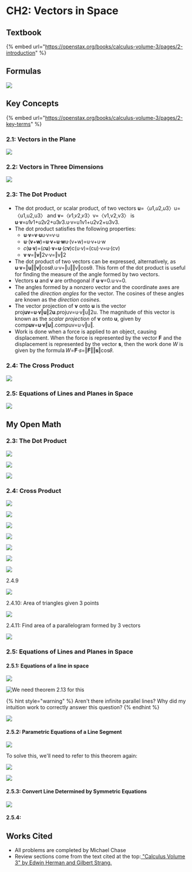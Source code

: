 # CH2: Vectors in Space

## Textbook

{% embed url="https://openstax.org/books/calculus-volume-3/pages/2-introduction" %}

## Formulas

![](<../../.gitbook/assets/image (479).png>)

## Key Concepts

{% embed url="https://openstax.org/books/calculus-volume-3/pages/2-key-terms" %}

### 2.1: Vectors in the Plane

![](<../../.gitbook/assets/image (485).png>)

### 2.2: Vectors in Three Dimensions

![](<../../.gitbook/assets/image (484).png>)

### 2.3: The Dot Product

* The dot product, or scalar product, of two vectors 𝐮=〈𝑢1,𝑢2,𝑢3〉u=〈u1,u2,u3〉 and 𝐯=〈𝑣1,𝑣2,𝑣3〉v=〈v1,v2,v3〉 is 𝐮·𝐯=𝑢1𝑣1+𝑢2𝑣2+𝑢3𝑣3.u·v=u1v1+u2v2+u3v3.
* The dot product satisfies the following properties:
  * 𝐮·𝐯=𝐯·𝐮u·v=v·u
  * 𝐮·(𝐯+𝐰)=𝐮·𝐯+𝐮·𝐰u·(v+w)=u·v+u·w
  * 𝑐(𝐮·𝐯)=(𝑐𝐮)·𝐯=𝐮·(𝑐𝐯)c(u·v)=(cu)·v=u·(cv)
  * 𝐯·𝐯=‖𝐯‖2v·v=‖v‖2
* The dot product of two vectors can be expressed, alternatively, as 𝐮·𝐯=‖𝐮‖‖𝐯‖cos𝜃.u·v=‖u‖‖v‖cosθ. This form of the dot product is useful for finding the measure of the angle formed by two vectors.
* Vectors **u** and **v** are orthogonal if 𝐮·𝐯=0.u·v=0.
* The angles formed by a nonzero vector and the coordinate axes are called the _direction angles_ for the vector. The cosines of these angles are known as the _direction cosines_.
* The vector projection of **v** onto **u** is the vector proj𝐮𝐯=𝐮·𝐯‖𝐮‖2𝐮.projuv=u·v‖u‖2u. The magnitude of this vector is known as the _scalar projection_ of **v** onto **u**, given by comp𝐮𝐯=𝐮·𝐯‖𝐮‖.compuv=u·v‖u‖.
* Work is done when a force is applied to an object, causing displacement. When the force is represented by the vector **F** and the displacement is represented by the vector **s**, then the work done _W_ is given by the formula 𝑊=𝐅·𝑠=‖𝐅‖‖𝐬‖cos𝜃.

### 2.4: The Cross Product

![](<../../.gitbook/assets/image (483).png>)

### 2.5: Equations of Lines and Planes in Space

![](<../../.gitbook/assets/image (481).png>)

## My Open Math

### 2.3: The Dot Product

![](<../../.gitbook/assets/image (466).png>)

![](<../../.gitbook/assets/image (467).png>)

![](<../../.gitbook/assets/image (468).png>)

### 2.4: Cross Product

![](<../../.gitbook/assets/image (470).png>)

![](<../../.gitbook/assets/image (469).png>)

![](<../../.gitbook/assets/image (471).png>)

![](<../../.gitbook/assets/image (472).png>)



![](<../../.gitbook/assets/image (473).png>)



![](<../../.gitbook/assets/image (474).png>)

![](<../../.gitbook/assets/image (475).png>)



2.4.9

![](<../../.gitbook/assets/image (476).png>)

2.4.10: Area of triangles given 3 points

![](<../../.gitbook/assets/image (477).png>)

2.4.11: Find area of a parallelogram formed by 3 vectors

![](<../../.gitbook/assets/image (478).png>)

### 2.5: Equations of Lines and Planes in Space

#### 2.5.1: Equations of a line in space

![](<../../.gitbook/assets/image (487).png>)

![We need theorem 2.13 for this](<../../.gitbook/assets/image (486).png>)

{% hint style="warning" %}
Aren't there infinite parallel lines? Why did my intuition work to correctly answer this question?
{% endhint %}

![](<../../.gitbook/assets/image (489).png>)

#### 2.5.2: Parametric Equations of a Line Segment

![](<../../.gitbook/assets/image (491).png>)



To solve this, we'll need to refer to this theorem again:

![](<../../.gitbook/assets/image (492).png>)

![](<../../.gitbook/assets/image (493).png>)

#### 2.5.3: Convert Line Determined by Symmetric Equations

![](<../../.gitbook/assets/image (495).png>)

#### 2.5.4:&#x20;

## Works Cited

* All problems are completed by Michael Chase
* Review sections come from the text cited at the top:[ "Calculus Volume 3" by Edwin Herman and Gilbert Strang. ](https://openstax.org/details/books/calculus-volume-3)

